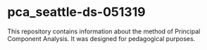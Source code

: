 # pca_seattle-ds-051319

This repository contains information about the method of Principal Component Analysis. It was designed for pedagogical purposes.
